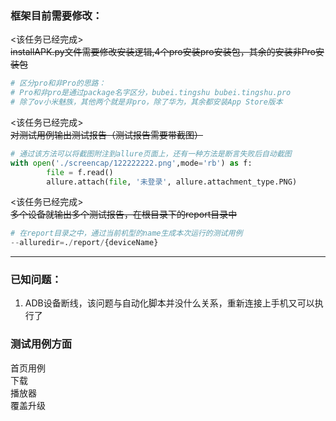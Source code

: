### 框架目前需要修改： <br>
<该任务已经完成><br>
~~installAPK.py文件需要修改安装逻辑,4个pro安装pro安装包，其余的安装非Pro安装包~~ <br>
```python
# 区分pro和非Pro的思路：
# Pro和非pro是通过package名字区分，bubei.tingshu bubei.tingshu.pro
# 除了ov小米魅族，其他两个就是非pro，除了华为，其余都安装App Store版本
```
<该任务已经完成><br>
~~对测试用例输出测试报告（测试报告需要带截图）~~ <br>
```python
# 通过该方法可以将截图附注到allure页面上，还有一种方法是断言失败后自动截图   
with open('./screencap/122222222.png',mode='rb') as f:
        file = f.read()
        allure.attach(file, '未登录', allure.attachment_type.PNG)
```
<该任务已经完成><br>
~~多个设备就输出多个测试报告，在根目录下的report目录中~~<br>
```python
# 在report目录之中，通过当前机型的name生成本次运行的测试用例
--alluredir=./report/{deviceName}
```

---
### 已知问题：<br>
1. ADB设备断线，该问题与自动化脚本并没什么关系，重新连接上手机又可以执行了


### 测试用例方面
首页用例<br>
下载<br>
播放器<br>
覆盖升级<br>